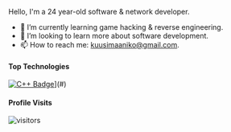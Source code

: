 Hello, I'm a 24 year-old software & network developer.

- 🔭 I’m currently learning game hacking & reverse engineering.
- 🤔 I’m looking to learn more about software development.
- 📫 How to reach me: kuusimaaniko@gmail.com.

#### Top Technologies

<!-- TODO: Make technologies links takes you to repositories -->

[![C++ Badge](https://img.shields.io/badge/-Python-61DBFB?style=for-the-badge&labelColor=black&logo=python&logoColor=61DBFB)](https://img.shields.io/badge/c%2B%2B-c%2B%2B-red)](#)

#### Profile Visits 

![visitors](https://visitor-badge.glitch.me/badge?page_id=xoaether)

